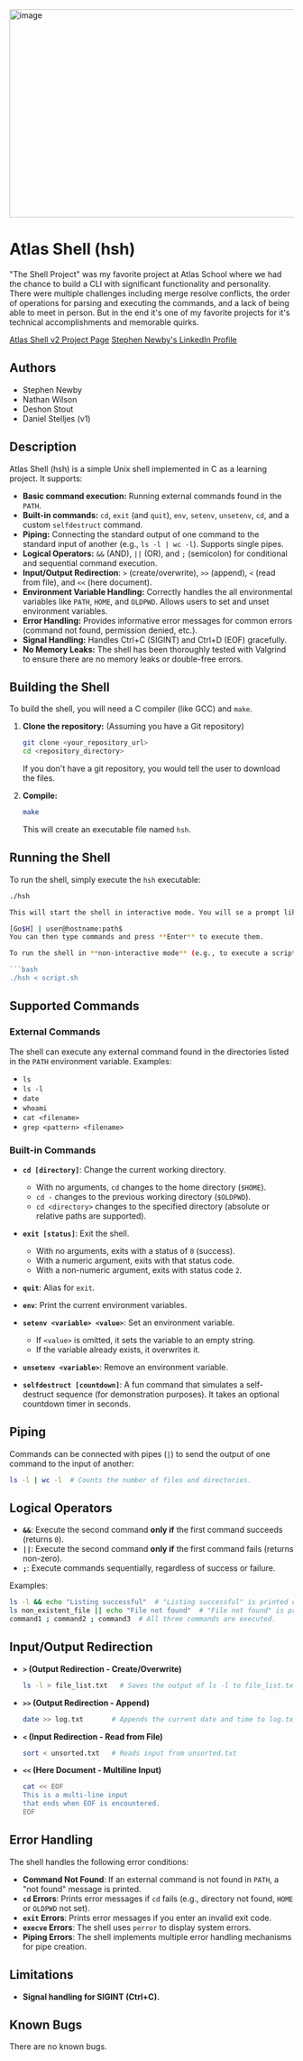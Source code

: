 <img width="1467" height="369" alt="image" src="https://github.com/user-attachments/assets/08a541b4-0d80-4b32-8cbb-03103686f523" />

# Atlas Shell (hsh)

"The Shell Project" was my favorite project at Atlas School where we had the chance to build a CLI with significant functionality and personality. There were multiple challenges including merge resolve conflicts, the order of operations for parsing and executing the commands, and a lack of being able to meet in person. But in the end it's one of my favorite projects for it's technical accomplishments and memorable quirks.

[Atlas Shell v2 Project Page](https://github.com/TheSnewby/atlas-shell_v2)
[Stephen Newby's LinkedIn Profile](https://www.linkedin.com/in/stephenjnewby/)

## Authors

*   Stephen Newby
*   Nathan Wilson
*   Deshon Stout
*	Daniel Stelljes (v1)

## Description

Atlas Shell (hsh) is a simple Unix shell implemented in C as a learning project.  It supports:

*   **Basic command execution:** Running external commands found in the `PATH`.
*   **Built-in commands:**  `cd`, `exit` (and `quit`), `env`, `setenv`, `unsetenv`, `cd`, and a custom `selfdestruct` command.
*   **Piping:**  Connecting the standard output of one command to the standard input of another (e.g., `ls -l | wc -l`).  Supports single pipes.
*   **Logical Operators:**  `&&` (AND), `||` (OR), and `;` (semicolon) for conditional and sequential command execution.
*   **Input/Output Redirection**: `>` (create/overwrite), `>>` (append), `<` (read from file), and `<<` (here document).
*   **Environment Variable Handling:**  Correctly handles the all environmental variables like `PATH`, `HOME`, and `OLDPWD`.  Allows users to set and unset environment variables.
*   **Error Handling:**  Provides informative error messages for common errors (command not found, permission denied, etc.).
*   **Signal Handling:** Handles Ctrl+C (SIGINT) and Ctrl+D (EOF) gracefully.
*   **No Memory Leaks:**  The shell has been thoroughly tested with Valgrind to ensure there are no memory leaks or double-free errors.

## Building the Shell

To build the shell, you will need a C compiler (like GCC) and `make`.

1.  **Clone the repository:** (Assuming you have a Git repository)

    ```bash
    git clone <your_repository_url>
    cd <repository_directory>
    ```
    If you don't have a git repository, you would tell the user to download the files.

2.  **Compile:**

    ```bash
    make
    ```

    This will create an executable file named `hsh`.

## Running the Shell

To run the shell, simply execute the `hsh` executable:

```bash
./hsh  

This will start the shell in interactive mode. You will se a prompt like this:

[Go$H] | user@hostname:path$
You can then type commands and press **Enter** to execute them.

To run the shell in **non-interactive mode** (e.g., to execute a script), redirect the script to the shell's standard input:

```bash
./hsh < script.sh
```

## Supported Commands  

### External Commands  

The shell can execute any external command found in the directories listed in the `PATH` environment variable. Examples:

- `ls`
- `ls -l`
- `date`
- `whoami`
- `cat <filename>`
- `grep <pattern> <filename>`

### Built-in Commands  

- **`cd [directory]`**: Change the current working directory.  
  - With no arguments, `cd` changes to the home directory (`$HOME`).  
  - `cd -` changes to the previous working directory (`$OLDPWD`).  
  - `cd <directory>` changes to the specified directory (absolute or relative paths are supported).  

- **`exit [status]`**: Exit the shell.  
  - With no arguments, exits with a status of `0` (success).  
  - With a numeric argument, exits with that status code.  
  - With a non-numeric argument, exits with status code `2`.  

- **`quit`**: Alias for `exit`.  

- **`env`**: Print the current environment variables.  

- **`setenv <variable> <value>`**: Set an environment variable.  
  - If `<value>` is omitted, it sets the variable to an empty string.  
  - If the variable already exists, it overwrites it.  

- **`unsetenv <variable>`**: Remove an environment variable.  

- **`selfdestruct [countdown]`**: A fun command that simulates a self-destruct sequence (for demonstration purposes). It takes an optional countdown timer in seconds.  

## Piping  

Commands can be connected with pipes (`|`) to send the output of one command to the input of another:

```bash
ls -l | wc -l  # Counts the number of files and directories.
```

## Logical Operators  

- **`&&`**: Execute the second command **only if** the first command succeeds (returns `0`).
- **`||`**: Execute the second command **only if** the first command fails (returns non-zero).
- **`;`**: Execute commands sequentially, regardless of success or failure.

Examples:

```bash
ls -l && echo "Listing successful"  # "Listing successful" is printed only if ls succeeds.
ls non_existent_file || echo "File not found"  # "File not found" is printed if ls fails.
command1 ; command2 ; command3  # All three commands are executed.
```

## Input/Output Redirection  

- **`>` (Output Redirection - Create/Overwrite)**  
  ```bash
  ls -l > file_list.txt   # Saves the output of ls -l to file_list.txt
  ```
- **`>>` (Output Redirection - Append)**  
  ```bash
  date >> log.txt       # Appends the current date and time to log.txt
  ```
- **`<` (Input Redirection - Read from File)**  
  ```bash
  sort < unsorted.txt   # Reads input from unsorted.txt
  ```
- **`<<` (Here Document - Multiline Input)**  
  ```bash
  cat << EOF
  This is a multi-line input
  that ends when EOF is encountered.
  EOF
  ```

## Error Handling  

The shell handles the following error conditions:

- **Command Not Found**: If an external command is not found in `PATH`, a "not found" message is printed.  
- **`cd` Errors**: Prints error messages if `cd` fails (e.g., directory not found, `HOME` or `OLDPWD` not set).  
- **`exit` Errors**: Prints error messages if you enter an invalid exit code.  
- **`execve` Errors**: The shell uses `perror` to display system errors.  
- **Piping Errors**: The shell implements multiple error handling mechanisms for pipe creation.  

## Limitations  

- **Signal handling for SIGINT (Ctrl+C).**  

## Known Bugs  

There are no known bugs.
